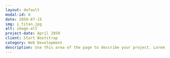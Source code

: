 ```yaml
---
layout: default
modal-id: 6
date: 2050-07-15
img: i_titan.jpg
alt: image-alt
project-date: April 2050
client: Start Bootstrap
category: Web Development
description: Use this area of the page to describe your project. Lorem ipsum dolor sit amet, consectetur adipisicing elit. Mollitia neque assumenda ipsam nihil, molestias magnam, recusandae quos quis inventore quisquam velit asperiores, vitae? Reprehenderit soluta, eos quod consequuntur itaque. Nam.
---
```


